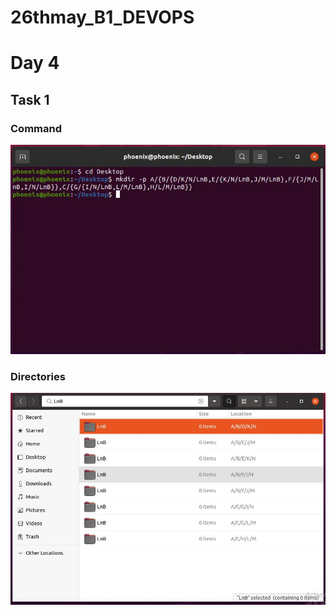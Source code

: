 # 26thmay_B1_DEVOPS  
# Day 4

## Task 1
### Command
<img src="Terminal.JPG">

### Directories
<img src="Directory.JPG" width="750">
